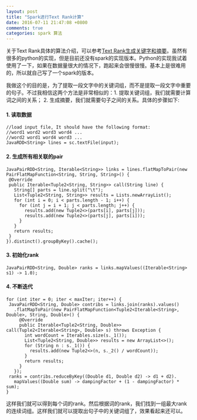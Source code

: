 ```yaml
---
layout: post
title: "Spark进行Text Rank计算"
date: 2016-07-11 21:47:08 +0800
comments: true
categories: spark 算法
---
```


关于Text Rank具体的算法介绍，可以参考[Text Rank生成关键字和摘要](http://my.oschina.net/letiantian/blog/351154)。虽然有很多的python的实现，但是目前还没有spark的实现版本。Python的实现我试着使用了一下，如果在数据量很大的情况下，跑起来会很慢很慢。基本上是很难用的，所以就自己写了一个spark的版本。

我做这个的目的是，为了提取一段文字中的关键词组，而不是提取一段文字中重要的句子。不过我相信这两个方法是非常相似的：1. 提取关键词组，我们就需要计算词之间的关系； 2. 生成摘要，我们就需要句子之间的关系。具体的步骤如下:

#### 1. 读取数据
```
//load input file, It should have the following format:
//word1 word2 word3 word4 ...
//word2 word1 word4 word3 ...
JavaRDD<String> lines = sc.textFile(input);
```

#### 2. 生成所有相关联的pair
```
JavaPairRDD<String, Iterable<String>> links = lines.flatMapToPair(new PairFlatMapFunction<String, String, String>() {
 @Override
 public Iterable<Tuple2<String, String>> call(String line) {
   String[] parts = line.split("\t");
   List<Tuple2<String, String>> results = Lists.newArrayList();
   for (int i = 0; i < parts.length - 1; i++) {
     for (int j = i + 1; j < parts.length; j++) {
       results.add(new Tuple2<>(parts[i], parts[j]));
       results.add(new Tuple2<>(parts[j], parts[i]));
     }
   }
   return results;
 }
}).distinct().groupByKey().cache();
```

#### 3. 初始化rank
```
JavaPairRDD<String, Double> ranks = links.mapValues((Iterable<String> s1) -> 1.0);
```

#### 4. 不断迭代
```
for (int iter = 0; iter < maxIter; iter++) {
 JavaPairRDD<String, Double> contribs = links.join(ranks).values()
   .flatMapToPair(new PairFlatMapFunction<Tuple2<Iterable<String>, Double>, String, Double>() {
     @Override
     public Iterable<Tuple2<String, Double>> call(Tuple2<Iterable<String>, Double> s) throws Exception {
       int wordCount = Iterables.size(s._1());
       List<Tuple2<String, Double>> results = new ArrayList<>();
       for (String n : s._1()) {
         results.add(new Tuple2<>(n, s._2() / wordCount));
       }
       return results;
     }
   });
 ranks = contribs.reduceByKey((Double d1, Double d2) -> d1 + d2).
   mapValues((Double sum) -> dampingFactor + (1 - dampingFactor) * sum);
}
```
这样我们就可以得到每个词的rank。然后根据词的rank，我们找到一组最大rank的连续词组。这样我们就可以提取出句子中的关键词组了，效果看起来还可以。

